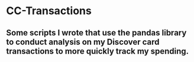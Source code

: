 # CC-Transactions

## Some scripts I wrote that use the pandas library to conduct analysis on my Discover card transactions to more quickly track my spending.
